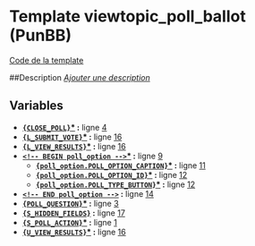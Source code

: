 # Template viewtopic_poll_ballot (PunBB)

[Code de la template](../../src/punbb/viewtopic_poll_ballot.tpl)

##Description
[*Ajouter une description*](https://fa-tvars.appspot.com/tpl/punbb/viewtopic_poll_ballot)

## Variables

* __[`{CLOSE_POLL}`](https://github.com/Etana/template.list/blob/master/var/CLOSE_POLL.md#readme)<a href="https://fa-tvars.appspot.com/var/CLOSE_POLL">*</a> :__ ligne [4](../../src/punbb/viewtopic_poll_ballot.tpl#L4)
* __[`{L_SUBMIT_VOTE}`](https://github.com/Etana/template.list/blob/master/var/L_SUBMIT_VOTE.md#readme)<a href="https://fa-tvars.appspot.com/var/L_SUBMIT_VOTE">*</a> :__ ligne [16](../../src/punbb/viewtopic_poll_ballot.tpl#L16)
* __[`{L_VIEW_RESULTS}`](https://github.com/Etana/template.list/blob/master/var/L_VIEW_RESULTS.md#readme)<a href="https://fa-tvars.appspot.com/var/L_VIEW_RESULTS">*</a> :__ ligne [16](../../src/punbb/viewtopic_poll_ballot.tpl#L16)
* __[`<!-- BEGIN poll_option -->`](https://github.com/Etana/template.list/blob/master/var/poll_option.md#readme)<a href="https://fa-tvars.appspot.com/var/poll_option">*</a> :__ ligne [9](../../src/punbb/viewtopic_poll_ballot.tpl#L9)
    * __[`{poll_option.POLL_OPTION_CAPTION}`](https://github.com/Etana/template.list/blob/master/var/poll_option.POLL_OPTION_CAPTION.md#readme)<a href="https://fa-tvars.appspot.com/var/poll_option.POLL_OPTION_CAPTION">*</a> :__ ligne [11](../../src/punbb/viewtopic_poll_ballot.tpl#L11)
    * __[`{poll_option.POLL_OPTION_ID}`](https://github.com/Etana/template.list/blob/master/var/poll_option.POLL_OPTION_ID.md#readme)<a href="https://fa-tvars.appspot.com/var/poll_option.POLL_OPTION_ID">*</a> :__ ligne [12](../../src/punbb/viewtopic_poll_ballot.tpl#L12)
    * __[`{poll_option.POLL_TYPE_BUTTON}`](https://github.com/Etana/template.list/blob/master/var/poll_option.POLL_TYPE_BUTTON.md#readme)<a href="https://fa-tvars.appspot.com/var/poll_option.POLL_TYPE_BUTTON">*</a> :__ ligne [12](../../src/punbb/viewtopic_poll_ballot.tpl#L12)
* __[`<!-- END poll_option -->`](https://github.com/Etana/template.list/blob/master/var/poll_option.md#readme) :__ ligne [14](../../src/punbb/viewtopic_poll_ballot.tpl#L14)
* __[`{POLL_QUESTION}`](https://github.com/Etana/template.list/blob/master/var/POLL_QUESTION.md#readme)<a href="https://fa-tvars.appspot.com/var/POLL_QUESTION">*</a> :__ ligne [3](../../src/punbb/viewtopic_poll_ballot.tpl#L3)
* __[`{S_HIDDEN_FIELDS}`](https://github.com/Etana/template.list/blob/master/var/S_HIDDEN_FIELDS.md#readme) :__ ligne [17](../../src/punbb/viewtopic_poll_ballot.tpl#L17)
* __[`{S_POLL_ACTION}`](https://github.com/Etana/template.list/blob/master/var/S_POLL_ACTION.md#readme)<a href="https://fa-tvars.appspot.com/var/S_POLL_ACTION">*</a> :__ ligne [1](../../src/punbb/viewtopic_poll_ballot.tpl#L1)
* __[`{U_VIEW_RESULTS}`](https://github.com/Etana/template.list/blob/master/var/U_VIEW_RESULTS.md#readme)<a href="https://fa-tvars.appspot.com/var/U_VIEW_RESULTS">*</a> :__ ligne [16](../../src/punbb/viewtopic_poll_ballot.tpl#L16)
